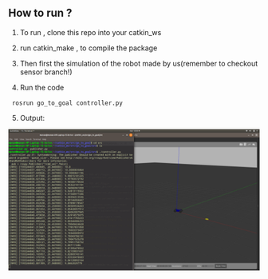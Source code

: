 ## How to run ?

1. To run , clone this repo into your catkin_ws

2. run catkin_make , to compile the package

3. Then first the simulation of the robot made by us(remember to checkout sensor branch!)

4. Run the code

```
 rosrun go_to_goal controller.py

```

5. Output:

![output](output.png)